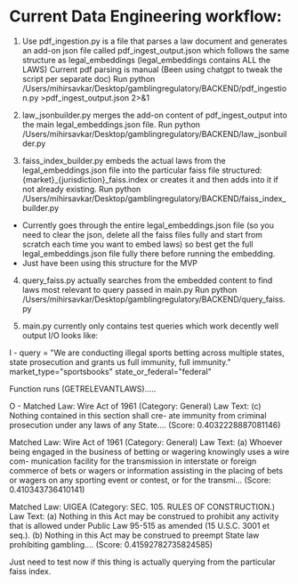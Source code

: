 # Current Data Engineering workflow:

1. Use pdf_ingestion.py is a file that parses a law document and generates an add-on json file called pdf_ingest_output.json which follows the same structure as legal_embeddings (legal_embeddings contains ALL the LAWS)
Current pdf parsing is manual (Been using chatgpt to tweak the script per separate doc)
Run python /Users/mihirsavkar/Desktop/gamblingregulatory/BACKEND/pdf_ingestion.py >pdf_ingest_output.json 2>&1

2. law_jsonbuilder.py merges the add-on content of pdf_ingest_output into the main legal_embeddings.json file.
Run python /Users/mihirsavkar/Desktop/gamblingregulatory/BACKEND/law_jsonbuilder.py

3. faiss_index_builder.py embeds the actual laws from the legal_embeddings.json file into the particular faiss file structured: {market}_{jurisdiction}_faiss.index or creates it and then adds into it if not already existing.
Run python /Users/mihirsavkar/Desktop/gamblingregulatory/BACKEND/faiss_index_builder.py
* Currently goes through the entire legal_embeddings.json file (so you need to clear the json, delete all the faiss files fully and start from scratch each time you want to embed laws) so best get the full legal_embeddings.json file fully there before running the embedding.
* Just have been using this structure for the MVP

4. query_faiss.py actually searches from the embedded content to find laws most relevant to query passed in main.py
Run python /Users/mihirsavkar/Desktop/gamblingregulatory/BACKEND/query_faiss.py

5. main.py currently only contains test queries which work decently well output I/O looks like:

I -
query = "We are conducting illegal sports betting across multiple states, state prosecution and grants us full immunity, full immunity."    
market_type="sportsbooks"
state_or_federal="federal"

Function runs (GETRELEVANTLAWS).....

O - 
Matched Law: Wire Act of 1961 (Category: General)
Law Text: (c) Nothing contained in this section shall cre-
ate immunity from criminal prosecution under 
any laws of any State.... (Score: 0.4032228887081146)


Matched Law: Wire Act of 1961 (Category: General)
Law Text: (a) Whoever being engaged in the business of 
betting or wagering knowingly uses a wire com-
munication facility for the transmission in 
interstate or foreign commerce of bets or wagers 
or information assisting in the placing of bets or 
wagers on any sporting event or contest, or for 
the transmi... (Score: 0.410343736410141)


Matched Law: UIGEA (Category: SEC. 105. RULES OF CONSTRUCTION.)
Law Text: (a) Nothing in this Act may be construed to prohibit any activity 
that is allowed under Public Law 95-515 as amended (15 U.S.C. 3001 et 
seq.).
    (b) Nothing in this Act may be construed to preempt State law 
prohibiting gambling.... (Score: 0.41592782735824585)

Just need to test now if this thing is actually querying from the particular faiss index.

